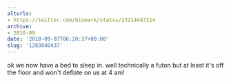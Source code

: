 ```yaml
---
alturls:
- https://twitter.com/bismark/status/23214447214
archive:
- 2010-09
date: '2010-09-07T06:20:37+00:00'
slug: '1283840437'
---
```


ok we now have a bed to sleep in. well technically a futon but at least it's off the floor and won't deflate on us at 4 am!

